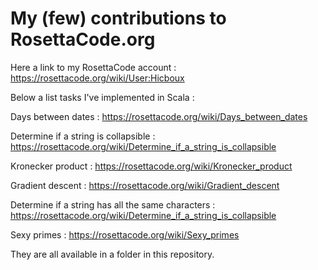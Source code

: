 <h1> My (few) contributions to RosettaCode.org</h1>

Here a link to my RosettaCode account : https://rosettacode.org/wiki/User:Hicboux 

Below a list tasks I've implemented in Scala :


Days between dates : https://rosettacode.org/wiki/Days_between_dates

Determine if a string is collapsible : https://rosettacode.org/wiki/Determine_if_a_string_is_collapsible

Kronecker product : https://rosettacode.org/wiki/Kronecker_product

Gradient descent : https://rosettacode.org/wiki/Gradient_descent

Determine if a string has all the same characters : https://rosettacode.org/wiki/Determine_if_a_string_is_collapsible

Sexy primes : https://rosettacode.org/wiki/Sexy_primes


They are all available in a folder in this repository.
